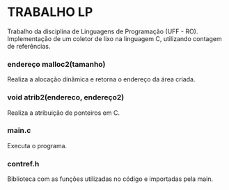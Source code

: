 # TRABALHO LP
Trabalho da disciplina de Linguagens de Programação (UFF - RO).
Implementação de um coletor de lixo na linguagem C, utilizando contagem de referências.

### endereço malloc2(tamanho) 
Realiza a alocação dinâmica e retorna o endereço da área criada.
### void atrib2(endereco, endereço2)
Realiza a atribuição de ponteiros em C.
### main.c
Executa o programa.
### contref.h
Biblioteca com as funções utilizadas no código e importadas pela main.
